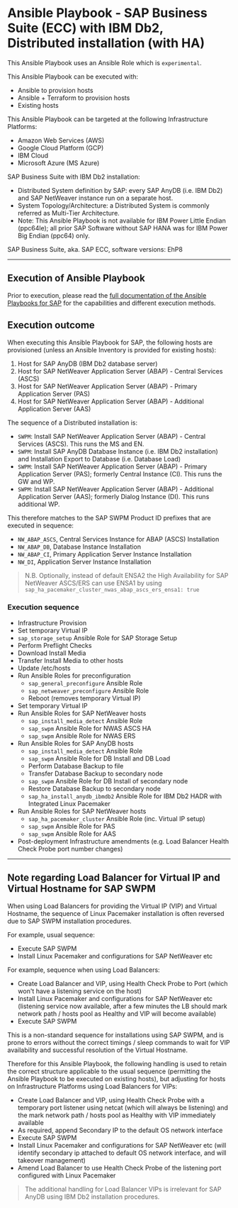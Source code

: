 # Ansible Playbook - SAP Business Suite (ECC) with IBM Db2, Distributed installation (with HA)

This Ansible Playbook uses an Ansible Role which is `experimental`.

This Ansible Playbook can be executed with:
- Ansible to provision hosts
- Ansible + Terraform to provision hosts
- Existing hosts

This Ansible Playbook can be targeted at the following Infrastructure Platforms:
- Amazon Web Services (AWS)
- Google Cloud Platform (GCP)
- IBM Cloud
- Microsoft Azure (MS Azure)

SAP Business Suite with IBM Db2 installation:
- Distributed System definition by SAP: every SAP AnyDB (i.e. IBM Db2) and SAP NetWeaver instance run on a separate host.
- System Topology/Architecture: a Distributed System is commonly referred as Multi-Tier Architecture.
- Note: This Ansible Playbook is not available for IBM Power Little Endian (ppc64le); all prior SAP Software without SAP HANA was for IBM Power Big Endian (ppc64) only.

SAP Business Suite, aka. SAP ECC, software versions:
EhP8

---

## Execution of Ansible Playbook

Prior to execution, please read the [full documentation of the Ansible Playbooks for SAP](../docs/README.md) for the capabilities and different execution methods.

## Execution outcome

When executing this Ansible Playbook for SAP, the following hosts are provisioned (unless an Ansible Inventory is provided for existing hosts):
1. Host for SAP AnyDB (IBM Db2 database server)
2. Host for SAP NetWeaver Application Server (ABAP) - Central Services (ASCS)
3. Host for SAP NetWeaver Application Server (ABAP) - Primary Application Server (PAS)
4. Host for SAP NetWeaver Application Server (ABAP) - Additional Application Server (AAS)

The sequence of a Distributed installation is:
- `SWPM`: Install SAP NetWeaver Application Server (ABAP) - Central Services (ASCS). This runs the MS and EN.
- `SWPM`: Install SAP AnyDB Database Instance (i.e. IBM Db2 installation) and Installation Export to Database (i.e. Database Load)
- `SWPM`: Install SAP NetWeaver Application Server (ABAP) - Primary Application Server (PAS); formerly Central Instance (CI). This runs the GW and WP.
- `SWPM`: Install SAP NetWeaver Application Server (ABAP) - Additional Application Server (AAS); formerly Dialog Instance (DI). This runs additional WP.

This therefore matches to the SAP SWPM Product ID prefixes that are executed in sequence:
- `NW_ABAP_ASCS`, Central Services Instance for ABAP (ASCS) Installation
- `NW_ABAP_DB`, Database Instance Installation
- `NW_ABAP_CI`, Primary Application Server Instance Installation
- `NW_DI`, Application Server Instance Installation

> N.B. Optionally, instead of default ENSA2 the High Availability for SAP NetWeaver ASCS/ERS can use ENSA1 by using `sap_ha_pacemaker_cluster_nwas_abap_ascs_ers_ensa1: true`


### Execution sequence

- Infrastructure Provision
- Set temporary Virtual IP
- `sap_storage_setup` Ansible Role for SAP Storage Setup
- Perform Preflight Checks
- Download Install Media
- Transfer Install Media to other hosts
- Update /etc/hosts
- Run Ansible Roles for preconfiguration
    - `sap_general_preconfigure` Ansible Role
    - `sap_netweaver_preconfigure` Ansible Role
    - Reboot (removes temporary Virtual IP)
- Set temporary Virtual IP
- Run Ansible Roles for SAP NetWeaver hosts
    - `sap_install_media_detect` Ansible Role
    - `sap_swpm` Ansible Role for NWAS ASCS HA
    - `sap_swpm` Ansible Role for NWAS ERS
- Run Ansible Roles for SAP AnyDB hosts
    - `sap_install_media_detect` Ansible Role
    - `sap_swpm` Ansible Role for DB Install and DB Load
    - Perform Database Backup to file
    - Transfer Database Backup to secondary node
    - `sap_swpm` Ansible Role for DB Install of secondary node
    - Restore Database Backup to secondary node
    - `sap_ha_install_anydb_ibmdb2` Ansible Role for IBM Db2 HADR with Integrated Linux Pacemaker
- Run Ansible Roles for SAP NetWeaver hosts
    - `sap_ha_pacemaker_cluster` Ansible Role (inc. Virtual IP setup)
    - `sap_swpm` Ansible Role for PAS
    - `sap_swpm` Ansible Role for AAS
- Post-deployment Infrastructure amendments (e.g. Load Balancer Health Check Probe port number changes)

---

## Note regarding Load Balancer for Virtual IP and Virtual Hostname for SAP SWPM

When using Load Balancers for providing the Virtual IP (VIP) and Virtual Hostname, the sequence of Linux Pacemaker installation is often reversed due to SAP SWPM installation procedures.

For example, usual sequence:
- Execute SAP SWPM
- Install Linux Pacemaker and configurations for SAP NetWeaver etc

For example, sequence when using Load Balancers:
- Create Load Balancer and VIP, using Health Check Probe to Port (which won't have a listening service on the host)
- Install Linux Pacemaker and configurations for SAP NetWeaver etc (listening service now available, after a few minutes the LB should mark network path / hosts pool as Healthy and VIP will become available)
- Execute SAP SWPM

This is a non-standard sequence for installations using SAP SWPM, and is prone to errors without the correct timings / sleep commands to wait for VIP availability and successful resolution of the Virtual Hostname.

Therefore for this Ansible Playbook, the following handling is used to retain the correct structure applicable to the usual sequence (permitting the Ansible Playbook to be executed on existing hosts), but adjusting for hosts on Infrastructure Platforms using Load Balancers for VIPs:
- Create Load Balancer and VIP, using Health Check Probe with a temporary port listener using netcat (which will always be listening) and the mark network path / hosts pool as Healthy with VIP immediately available
- As required, append Secondary IP to the default OS network interface
- Execute SAP SWPM
- Install Linux Pacemaker and configurations for SAP NetWeaver etc (will identify secondary ip attached to default OS network interface, and will takeover management)
- Amend Load Balancer to use Health Check Probe of the listening port configured with Linux Pacemaker

> The additional handling for Load Balancer VIPs is irrelevant for SAP AnyDB using IBM Db2 installation procedures.
